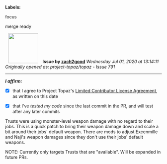 **Labels:**

focus

merge ready



<a href="https://github.com/zach2good"><img src="https://avatars3.githubusercontent.com/u/1389729?v=4" width="96" height="96" hspace="10"></img></a> **Issue by [zach2good](https://github.com/zach2good)**
_Wednesday Jul 01, 2020 at 13:14:11_
_Originally opened as: project-topaz/topaz - Issue 791_

----

<!-- place 'x' mark between square [] brackets to affirm: -->
**_I affirm:_**
- [x] that I agree to Project Topaz's [Limited Contributor License Agreement](http://project-topaz.com/blob/release/CONTRIBUTOR_AGREEMENT.md), as written on this date
- [x] that I've _tested my code_ since the last commit in the PR, and will test after any later commits

Trusts were using monster-level weapon damage with no regard to their jobs. This is a quick patch to bring their weapon damage down and scale a bit around their jobs' default weapon. There are mods to adjust Excenmille and Naji's weapon damages since they don't use their jobs' default weapons.

NOTE: Currently only targets Trusts that are "available". Will be expanded in future PRs.
